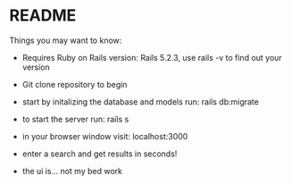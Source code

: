 # README

Things you may want to know:

* Requires Ruby on Rails version: Rails 5.2.3, use rails -v to find out your version

* Git clone repository to begin

* start by initalizing the database and models run: rails db:migrate

* to start the server run: rails s 

* in your browser window visit: localhost:3000

* enter a search and get results in seconds! 

* the ui is... not my bed work
